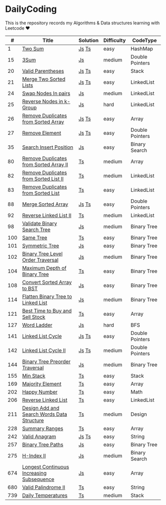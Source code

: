 # DailyCoding

This is the repository records my Algorithms &amp; Data structures learning with Leetcode &hearts;

| #   | Title                                                                                                                   | Solution                                                                                                                        | Difficulty | CodeType        |
| --- | ----------------------------------------------------------------------------------------------------------------------- | ------------------------------------------------------------------------------------------------------------------------------- | ---------- | --------------- |
| 1   | [Two Sum](https://leetcode.com/problems/two-sum/)                                                                       | [Js](./sourceFile/Js/1_twoSum.js) [Ts](./sourceFile/typescript/1_TwoSum.ts)                                                     | easy       | HashMap         |
| 15  | [3Sum](https://leetcode.com/problems/3sum/)                                                                             | [Js](./sourceFile/Js/15_ThreeSum.js)                                                                                            | medium     | Double Pointers |
| 20  | [Valid Parentheses](https://leetcode.com/problems/valid-parentheses/)                                                   | [Js](./sourceFile/Js/20_ValidParentheses.js) [Ts](./sourceFile/typescript/20_ValidParentheses.ts)                               | easy       | Stack           |
| 21  | [Merge Two Sorted Lists](https://leetcode.com/problems/merge-two-sorted-lists/)                                         | [Js](./sourceFile/Js/21_MergeTwoSortedList.js) [Ts](./sourceFile/typescript/21_MergeTwoSortedLists.ts)                          | easy       | LinkedList      |
| 24  | [Swap Nodes In pairs](https://leetcode.com/problems/swap-nodes-in-pairs/)                                               | [Js](./sourceFile/Js/24_SwapNodesInPairs.js)                                                                                    | medium     | LinkedList      |
| 25  | [Reverse Nodes in k-Group](https://leetcode.com/problems/reverse-nodes-in-k-group/)                                     | [Js](./sourceFile/Js/25_ReverseNodesInKGroup.js)                                                                                | hard       | LinkedList      |
| 26  | [Remove Duplicates from Sorted Array](https://leetcode.com/problems/remove-duplicates-from-sorted-array/)               | [Js](./sourceFile/Js/26_RemoveDuplicatesFromSortedArray.js) [Ts](./sourceFile/typescript/26_RemoveDuplicatesFromSortedArray.ts) | easy       | Array           |
| 27  | [Remove Element](https://leetcode.com/problems/remove-element/)                                                         | [Js](./sourceFile/Js/27_RemoveElements.js) [Ts](./sourceFile/typescript/27_RemoveElement.ts)                                    | easy       | Double Pointers |
| 35  | [Search Insert Position](https://leetcode.com/problems/search-insert-position/)                                         | [Js](./sourceFile/Js/35_SearchInsertPosition.js)                                                                                | easy       | Binary Search   |
| 80  | [Remove Duplicates from Sorted Array II](https://leetcode.com/problems/remove-duplicates-from-sorted-array-ii/)         | [Ts](./sourceFile/typescript/80_RemoveDuplicatesFromSortedArray.ts)                                                             | medium     | Array           |
| 82  | [Remove Duplicates from Sorted List II](https://leetcode.com/problems/remove-duplicates-from-sorted-list-ii/)           | [Ts](./sourceFile/typescript/82_RemoveDuplicatesFromSortedListII.ts)                                                            | medium     | LinkedList      |
| 83  | [Remove Duplicates from Sorted List](https://leetcode.com/problems/remove-duplicates-from-sorted-list/)                 | [Ts](./sourceFile/typescript/83_RemoveDuplicatesFromSortedList.ts)                                                              | easy       | LinkedList      |
| 88  | [Merge Sorted Array](https://leetcode.com/problems/merge-sorted-array/)                                                 | [Js](./sourceFile/Js/88_MergeSortedArray.js) [Ts](./sourceFile/typescript/88_MergeSortedArray.ts)                               | easy       | Double Pointers |
| 92  | [Reverse Linked List II](https://leetcode.com/problems/reverse-linked-list-ii/)                                         | [Ts](./sourceFile/typescript/92_ReverseLinkedListII.ts)                                                                         | medium     | LinkedList      |
| 98  | [Validate Binary Search Tree](https://leetcode.com/problems/validate-binary-search-tree/)                               | [Js](./sourceFile/Js/98_ValidateBST.js)                                                                                         | medium     | Binary Tree     |
| 100 | [Same Tree](https://leetcode.com/problems/same-tree/)                                                                   | [Ts](./sourceFile/typescript/100_SameTree.ts)                                                                                   | easy       | Binary Tree     |
| 101 | [Symmetric Tree](https://leetcode.com/problems/symmetric-tree/)                                                         | [Js](./sourceFile/Js/101_SymmetricTree.js)                                                                                      | easy       | Binary Tree     |
| 102 | [Binary Tree Level Order Traversal](https://leetcode.com/problems/binary-tree-level-order-traversal/)                   | [Js](./sourceFile/Js/102_BinaryTreeLevelorderTraversal.js)                                                                      | medium     | Binary Tree     |
| 104 | [Maximum Depth of Binary Tree](https://leetcode.com/problems/maximum-depth-of-binary-tree/)                             | [Ts](./sourceFile/typescript/104_MaxDepthOfBinaryTree.ts)                                                                       | easy       | Binary Tree     |
| 108 | [Convert Sorted Array to BST](https://leetcode.com/problems/convert-sorted-array-to-binary-search-tree/)                | [Js](./sourceFile/Js/108_ConvertSortedArrayToBST.js)                                                                            | easy       | Binary Tree     |
| 114 | [Flatten Binary Tree to Linked List](https://leetcode.com/problems/flatten-binary-tree-to-linked-list/)                 | [Js](./sourceFile/Js/114_FlattenBTLinkedlist.js)                                                                                | medium     | Binary Tree     |
| 121 | [Best Time to Buy and Sell Stock](https://leetcode.com/problems/best-time-to-buy-and-sell-stock/)                       | [Ts](./sourceFile/typescript/121_BestTimeBuyAndSellStocks.ts)                                                                   | easy       | Array           |
| 127 | [Word Ladder](https://leetcode.com/problems/word-ladder/)                                                               | [Js](./sourceFile/Js/127_WordLadder.js)                                                                                         | hard       | BFS             |
| 141 | [Linked List Cycle](https://leetcode.com/problems/linked-list-cycle/)                                                   | [Js](./sourceFile/Js/141_LinkedListCycle.js) [Ts](./sourceFile/typescript/141_LinkedListCycle.ts)                               | easy       | Double Pointers |
| 142 | [Linked List Cycle II](https://leetcode.com/problems/linked-list-cycle-ii/)                                             | [Js](./sourceFile/Js/142_LinkedListCycleII.js) [Ts](./sourceFile/typescript/142_LinkedListCycleII.ts)                               | medium     | Double Pointers |
| 144 | [Binary Tree Preorder Traversal](https://leetcode.com/problems/binary-tree-preorder-traversal/)                         | [Js](./sourceFile/Js/144_BinaryTreePreorderTraversal.js)                                                                        | medium     | Binary Tree     |
| 155 | [Min Stack](https://leetcode.com/problems/min-stack/) | [Ts](./sourceFile/typescript/155_MinStack.ts) | easy | Stack |
| 169 | [Majority Element](https://leetcode.com/problems/majority-element/) | [Ts](./sourceFile/typescript/169_MajorityElement.ts) | easy | Array |
| 202 | [Happy Number](https://leetcode.com/problems/happy-number/)                                                             | [Ts](./sourceFile/typescript/202_HappyNumber.ts)                                                                                | easy       | Math            |
| 206 | [Reverse Linked List](https://leetcode.com/problems/reverse-linked-list/) | [Ts](./sourceFile/typescript/206_ReverseLinkedList.ts) | easy | LinkedList |
| 211 | [Design Add and Search Words Data Structure](https://leetcode.com/problems/design-add-and-search-words-data-structure/) | [Ts](./sourceFile/typescript/211_DesignAddAndSearchDataStructure.ts) | medium | Design |
| 228 | [Summary Ranges](https://leetcode.com/problems/summary-ranges/)                                                         | [Ts](./sourceFile/typescript/228_SummaryRanges.ts)                                                                              | easy       | Array           |
| 242 | [Valid Anagram](https://leetcode.com/problems/valid-anagram/)                                                           | [Js](./sourceFile/Js/242_ValidAnagram.js) [Ts](./sourceFile/typescript/242_ValidAnagram.ts)                                     | easy       | String          |
| 257 | [Binary Tree Paths](https://leetcode.com/problems/binary-tree-paths/)                                                   | [Js](./sourceFile/Js/257_BinaryTreePaths.js)                                                                                    | easy       | Binary Tree     |
| 275 | [H-Index II](https://leetcode.com/problems/h-index-ii/)                                                                 | [Js](./sourceFile/Js/275_H-index-II.js)                                                                                         | medium     | Binary Search   |
| 674 | [Longest Continuous Increasing Subsequence](https://leetcode.com/problems/longest-continuous-increasing-subsequence/)   | [Js](./sourceFile/Js/674_LCIS.js)                                                                                               | easy       | Array           |
| 680 | [Valid Palindrome II](https://leetcode.com/problems/valid-palindrome-ii/)                                               | [Ts](./sourceFile/typescript/680_ValidPalindromeII.ts)                                                                          | easy       | String          |
| 739 | [Daily Temperatures](https://leetcode.com/problems/daily-temperatures/)                                                  | [Ts](./sourceFile/typescript/739_DailyTemperatures.ts)                                                                          | medium     | Stack           |
